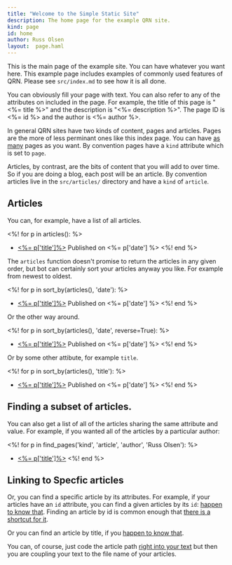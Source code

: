```yaml
---
title: "Welcome to the Simple Static Site"
description: The home page for the example QRN site.
kind: page
id: home
author: Russ Olsen
layout:  page.haml
---
```


This is the main page of the example site. You can have
whatever you want here. 
This example page includes examples of commonly used
features of QRN. Please see `src/index.md` to see how it
is all done.

You can obviously fill your page with text. You can also
refer to any of the attributes on included in the page.
For example, the title of this page is "<%= title %>" and
the description is "<%= description %>". The page ID is
<%= id %> and the author is <%= author %>.

In general QRN sites have two kinds of content, pages and articles.
Pages are the more of less perminant ones like this index page.
You can have [as](/page2.html) [many](page3.html) pages as you want. 
By convention pages have a `kind` attribute which is set to `page`.

Articles, by contrast, are the bits of content that you will add
to over time. So if you are doing a blog, each post will be an
article. By convention articles live in the `src/articles/` directory
and have a `kind` of `article`.

## Articles

You can, for example, have a list of all articles.

<%! for p in articles(): %>
 * [<%= p['title']%>](<%= p['url'] %>)
Published on <%= p['date'] %>
<%! end %>

The `articles` function doesn't promise to return the articles in
any given order, but bot can certainly sort your 
articles anyway you like. For example from newest to oldest.

<%! for p in sort_by(articles(), 'date'): %>
 * [<%= p['title']%>](<%= p['url'] %>)
Published on <%= p['date'] %>
<%! end %>

Or the other way around.

<%! for p in sort_by(articles(), 'date', reverse=True): %>
 * [<%= p['title']%>](<%= p['url'] %>)
Published on <%= p['date'] %>
<%! end %>

Or by some other attibute, for example `title`.

<%! for p in sort_by(articles(), 'title'): %>
 * [<%= p['title']%>](<%= p['url'] %>)
Published on <%= p['date'] %>
<%! end %>

## Finding a subset of articles.

You can also get a list of all of the articles sharing
the same attribute and value. For example, if you wanted
all of the articles by a particular author:

<%! for p in find_pages('kind', 'article', 'author', 'Russ Olsen'): %>
 * [<%= p['title']%>](<%= p['url'] %>)
<%! end %>



## Linking to Specfic articles

Or, you can find a specific article by its attributes.
For example, if your articles have an `id` attribute,
you can find a given articles by its `id`:
[happen to know that](<%= find_page_url('id', 'second-article') %>).
Finding an article by id is common enough that 
[there is a shortcut for it](<%= url_for_id('second-article')%>).

Or you can find an article by title, if you 
[happen to know that](<%= find_page_url('title', 'Second Article') %>).

You can, of course, just code the article path
[right into your text](/articles/first_post.html)
but then you are coupling your text to the file name of
your articles.

